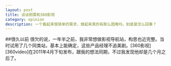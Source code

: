 ```yaml
---
layout: post
title: 谈谈刚需和360影视
category: opinion
description: 一个看起来很简单的需求，做起来真的有那么困难吗，到底是怎么回事？
---
```


##很久以前
很欠的说，一年半之前，我非常想做影视导航站，构思也近完整。当时试用了几个同类站，基本上能确定，这些产品经理不追美剧。[360影视][360video]在2011年4月下旬发布，跟我的想法同期，不过我发现他却是几个月之后了。
